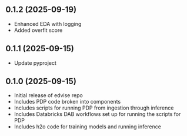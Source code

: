 ## 0.1.2 (2025-09-19)

- Enhanced EDA with logging 
- Added overfit score

## 0.1.1 (2025-09-15)

- Update pyproject

## 0.1.0 (2025-09-15)

- Initial release of edvise repo 
- Includes PDP code broken into components
- Includes scripts for running PDP from ingestion through inference 
- Includes Databricks DAB workflows set up for running the scripts for PDP
- Includes h2o code for training models and running inference 
